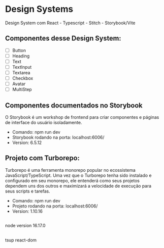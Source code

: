 # Design Systems

Design System com React - Typescript - Stitch - Storybook/Vite

##

## Componentes desse Design System:

- [ ] Button
- [ ] Heading
- [ ] Text
- [ ] TextInput
- [ ] Textarea
- [ ] Checkbox
- [ ] Avatar
- [ ] MultiStep

##

## Componentes documentados no Storybook
O Storybook é um workshop de frontend para criar componentes e páginas de interface do usuário isoladamente.

- Comando: npm run dev
- Storybook rodando na porta: localhost:6006/
- Version: 6.5.12

##

## Projeto com Turborepo:
Turborepo é uma ferramenta monorepo popular no ecossistema JavaScript/TypeScript.
Uma vez que o Turborepo tenha sido instalado e configurado em seu monorepo, ele entenderá como seus projetos dependem uns dos outros e maximizará a velocidade de execução para seus scripts e tarefas.

- Comando: npm run dev
- Projeto rodando na porta: localhost:6006/
- Version: 1.10.16

##

node version 16.17.0

##

tsup
react-dom
